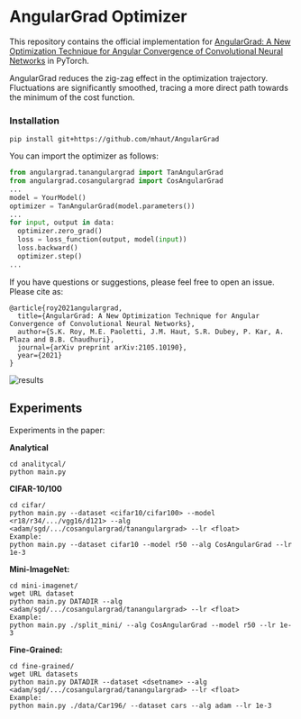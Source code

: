 # AngularGrad Optimizer

This repository contains the official implementation for [AngularGrad: A New Optimization Technique for Angular Convergence of Convolutional Neural Networks](http://arxiv.org/abs/2105.10190) in PyTorch.

AngularGrad reduces the zig-zag effect in the optimization trajectory. Fluctuations are significantly smoothed, tracing a more direct path towards the minimum of the cost function.

### Installation

```buildoutcfg
pip install git+https://github.com/mhaut/AngularGrad
```

You can import the optimizer as follows:
```python
from angulargrad.tanangulargrad import TanAngularGrad
from angulargrad.cosangulargrad import CosAngularGrad
...
model = YourModel()
optimizer = TanAngularGrad(model.parameters())
...
for input, output in data:
  optimizer.zero_grad()
  loss = loss_function(output, model(input))
  loss.backward()
  optimizer.step()
...
```


If you have questions or suggestions, please feel free to open an issue. Please cite as:
```
@article{roy2021angulargrad,
  title={AngularGrad: A New Optimization Technique for Angular Convergence of Convolutional Neural Networks},
  author={S.K. Roy, M.E. Paoletti, J.M. Haut, S.R. Dubey, P. Kar, A. Plaza and B.B. Chaudhuri},
  journal={arXiv preprint arXiv:2105.10190},
  year={2021}
}
```

![results](figs/Rosenbrock.png)


## Experiments

Experiments in the paper:

**Analytical**

```
cd analitycal/
python main.py
```

**CIFAR-10/100**
```
cd cifar/
python main.py --dataset <cifar10/cifar100> --model <r18/r34/.../vgg16/d121> --alg <adam/sgd/.../cosangulargrad/tanangulargrad> --lr <float>
Example:
python main.py --dataset cifar10 --model r50 --alg CosAngularGrad --lr 1e-3
```

**Mini-ImageNet:**
```
cd mini-imagenet/
wget URL dataset
python main.py DATADIR --alg <adam/sgd/.../cosangulargrad/tanangulargrad> --lr <float>
Example:
python main.py ./split_mini/ --alg CosAngularGrad --model r50 --lr 1e-3
```

**Fine-Grained:**
``` 
cd fine-grained/
wget URL datasets
python main.py DATADIR --dataset <dsetname> --alg <adam/sgd/.../cosangulargrad/tanangulargrad> --lr <float>
Example:
python main.py ./data/Car196/ --dataset cars --alg adam --lr 1e-3
```

